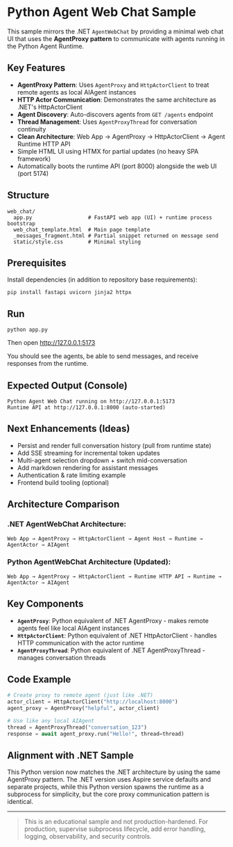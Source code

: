 # Python Agent Web Chat Sample

This sample mirrors the .NET `AgentWebChat` by providing a minimal web chat UI that uses the **AgentProxy pattern** to communicate with agents running in the Python Agent Runtime.

## Key Features
- **AgentProxy Pattern**: Uses `AgentProxy` and `HttpActorClient` to treat remote agents as local AIAgent instances
- **HTTP Actor Communication**: Demonstrates the same architecture as .NET's HttpActorClient
- **Agent Discovery**: Auto-discovers agents from `GET /agents` endpoint
- **Thread Management**: Uses `AgentProxyThread` for conversation continuity
- **Clean Architecture**: Web App → AgentProxy → HttpActorClient → Agent Runtime HTTP API
- Simple HTML UI using HTMX for partial updates (no heavy SPA framework)
- Automatically boots the runtime API (port 8000) alongside the web UI (port 5174)

## Structure
```
web_chat/
  app.py                  # FastAPI web app (UI) + runtime process bootstrap
  web_chat_template.html  # Main page template
  _messages_fragment.html # Partial snippet returned on message send
  static/style.css        # Minimal styling
```

## Prerequisites
Install dependencies (in addition to repository base requirements):
```
pip install fastapi uvicorn jinja2 httpx
```

## Run
```
python app.py
```
Then open http://127.0.0.1:5173

You should see the agents, be able to send messages, and receive responses from the runtime.

## Expected Output (Console)
```
Python Agent Web Chat running on http://127.0.0.1:5173
Runtime API at http://127.0.0.1:8000 (auto-started)
```

## Next Enhancements (Ideas)
- Persist and render full conversation history (pull from runtime state)
- Add SSE streaming for incremental token updates
- Multi-agent selection dropdown + switch mid-conversation
- Add markdown rendering for assistant messages
- Authentication & rate limiting example
- Frontend build tooling (optional)

## Architecture Comparison

### .NET AgentWebChat Architecture:
```
Web App → AgentProxy → HttpActorClient → Agent Host → Runtime → AgentActor → AIAgent
```

### Python AgentWebChat Architecture (Updated):
```
Web App → AgentProxy → HttpActorClient → Runtime HTTP API → Runtime → AgentActor → AIAgent  
```

## Key Components

- **`AgentProxy`**: Python equivalent of .NET AgentProxy - makes remote agents feel like local AIAgent instances
- **`HttpActorClient`**: Python equivalent of .NET HttpActorClient - handles HTTP communication with the actor runtime
- **`AgentProxyThread`**: Python equivalent of .NET AgentProxyThread - manages conversation threads

## Code Example
```python
# Create proxy to remote agent (just like .NET)
actor_client = HttpActorClient("http://localhost:8000")  
agent_proxy = AgentProxy("helpful", actor_client)

# Use like any local AIAgent
thread = AgentProxyThread("conversation_123")
response = await agent_proxy.run("Hello!", thread=thread)
```

## Alignment with .NET Sample
This Python version now matches the .NET architecture by using the same AgentProxy pattern. The .NET version uses Aspire service defaults and separate projects, while this Python version spawns the runtime as a subprocess for simplicity, but the core proxy communication pattern is identical.

---
> This is an educational sample and not production-hardened. For production, supervise subprocess lifecycle, add error handling, logging, observability, and security controls.
